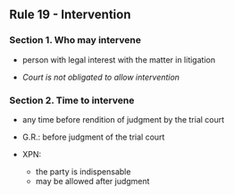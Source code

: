 ## Rule 19 - Intervention

### Section 1. Who may intervene
- person with legal interest with the matter in litigation

- *Court is not obligated to allow intervention*

### Section 2. Time to intervene
- any time before rendition of judgment by the trial court

- G.R.: before judgment of the trial court
- XPN:
    - the party is indispensable
    - may be allowed after judgment
